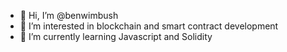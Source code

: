 - 👋 Hi, I’m @benwimbush
- 👀 I’m interested in blockchain and smart contract development
- 🌱 I’m currently learning Javascript and Solidity

<!---
benwimbush/benwimbush is a ✨ special ✨ repository because its `README.md` (this file) appears on your GitHub profile.
You can click the Preview link to take a look at your changes.
--->
